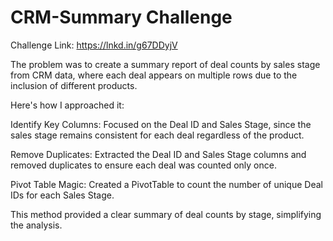# CRM-Summary Challenge

Challenge Link: https://lnkd.in/g67DDyjV

The problem was to create a summary report of deal counts by sales stage from CRM data, where each deal appears on multiple rows due to the inclusion of different products.

Here's how I approached it:

Identify Key Columns: Focused on the Deal ID and Sales Stage, since the sales stage remains consistent for each deal regardless of the product.

Remove Duplicates: Extracted the Deal ID and Sales Stage columns and removed duplicates to ensure each deal was counted only once.

Pivot Table Magic: Created a PivotTable to count the number of unique Deal IDs for each Sales Stage.

This method provided a clear summary of deal counts by stage, simplifying the analysis.
